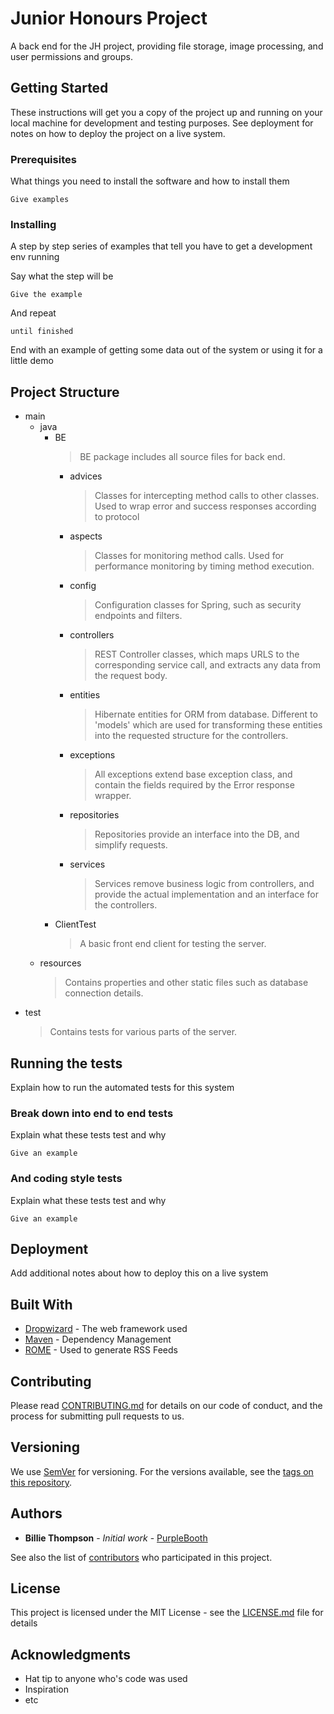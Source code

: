 # Junior Honours Project

A back end for the JH project, providing file storage, image processing, and user permissions and groups.
## Getting Started

These instructions will get you a copy of the project up and running on your local machine for development and testing purposes. See deployment for notes on how to deploy the project on a live system.

### Prerequisites

What things you need to install the software and how to install them

```
Give examples
```

### Installing

A step by step series of examples that tell you have to get a development env running

Say what the step will be

```
Give the example
```

And repeat

```
until finished
```

End with an example of getting some data out of the system or using it for a little demo

## Project Structure

* main
    * java
        * BE
            > BE package includes all source files for back end.
            * advices
                > Classes for intercepting method calls to other classes. Used to wrap error and success responses 
                according to protocol
            * aspects
                > Classes for monitoring method calls. Used for performance monitoring by timing method execution.
            * config
                > Configuration classes for Spring, such as security endpoints and filters.
            * controllers
                > REST Controller classes, which maps URLS to the corresponding service call, and extracts any data
                from the request body.
            * entities
                > Hibernate entities for ORM from database. Different to 'models' which are used for transforming 
                these entities into the requested structure for the controllers.
            * exceptions
                > All exceptions extend base exception class, and contain the fields required by the Error response wrapper. 
            * repositories
                > Repositories provide an interface into the DB, and simplify requests.
            * services
                > Services remove business logic from controllers, and provide the actual implementation and
                an interface for the controllers. 
        * ClientTest
            > A basic front end client for testing the server.     
    * resources
        > Contains properties and other static files such as database connection details.
* test
    > Contains tests for various parts of the server.

## Running the tests

Explain how to run the automated tests for this system

### Break down into end to end tests

Explain what these tests test and why

```
Give an example
```

### And coding style tests

Explain what these tests test and why

```
Give an example
```

## Deployment

Add additional notes about how to deploy this on a live system

## Built With

* [Dropwizard](http://www.dropwizard.io/1.0.2/docs/) - The web framework used
* [Maven](https://maven.apache.org/) - Dependency Management
* [ROME](https://rometools.github.io/rome/) - Used to generate RSS Feeds

## Contributing

Please read [CONTRIBUTING.md](https://gist.github.com/PurpleBooth/b24679402957c63ec426) for details on our code of conduct, and the process for submitting pull requests to us.

## Versioning

We use [SemVer](http://semver.org/) for versioning. For the versions available, see the [tags on this repository](https://github.com/your/project/tags). 

## Authors

* **Billie Thompson** - *Initial work* - [PurpleBooth](https://github.com/PurpleBooth)

See also the list of [contributors](https://github.com/your/project/contributors) who participated in this project.

## License

This project is licensed under the MIT License - see the [LICENSE.md](LICENSE.md) file for details

## Acknowledgments

* Hat tip to anyone who's code was used
* Inspiration
* etc
